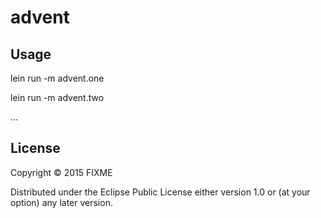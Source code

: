 # advent


## Usage

lein run -m advent.one

lein run -m advent.two

...

## License

Copyright © 2015 FIXME

Distributed under the Eclipse Public License either version 1.0 or (at
your option) any later version.
